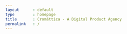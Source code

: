 ```yaml
---
layout      : default
type        : homepage
title       : Cromáttica - A Digital Product Agency
permalink   : /
---
```

